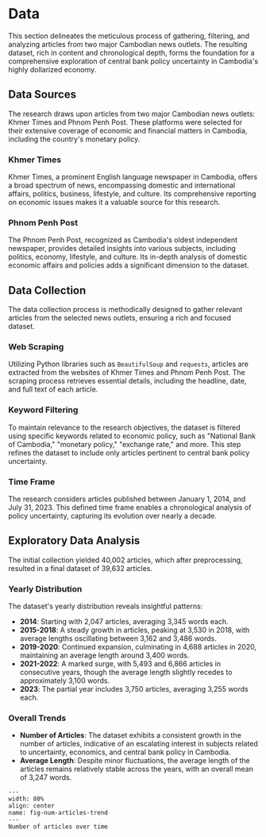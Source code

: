 # Data

This section delineates the meticulous process of gathering, filtering, and analyzing articles from two major Cambodian news outlets. The resulting dataset, rich in content and chronological depth, forms the foundation for a comprehensive exploration of central bank policy uncertainty in Cambodia's highly dollarized economy.

## Data Sources

The research draws upon articles from two major Cambodian news outlets: Khmer Times and Phnom Penh Post. These platforms were selected for their extensive coverage of economic and financial matters in Cambodia, including the country's monetary policy.

### Khmer Times

Khmer Times, a prominent English language newspaper in Cambodia, offers a broad spectrum of news, encompassing domestic and international affairs, politics, business, lifestyle, and culture. Its comprehensive reporting on economic issues makes it a valuable source for this research.

### Phnom Penh Post

The Phnom Penh Post, recognized as Cambodia's oldest independent newspaper, provides detailed insights into various subjects, including politics, economy, lifestyle, and culture. Its in-depth analysis of domestic economic affairs and policies adds a significant dimension to the dataset.

## Data Collection

The data collection process is methodically designed to gather relevant articles from the selected news outlets, ensuring a rich and focused dataset.

### Web Scraping

Utilizing Python libraries such as `BeautifulSoup` and `requests`, articles are extracted from the websites of Khmer Times and Phnom Penh Post. The scraping process retrieves essential details, including the headline, date, and full text of each article.

### Keyword Filtering

To maintain relevance to the research objectives, the dataset is filtered using specific keywords related to economic policy, such as "National Bank of Cambodia," "monetary policy," "exchange rate," and more. This step refines the dataset to include only articles pertinent to central bank policy uncertainty.

### Time Frame

The research considers articles published between January 1, 2014, and July 31, 2023. This defined time frame enables a chronological analysis of policy uncertainty, capturing its evolution over nearly a decade.

## Exploratory Data Analysis

The initial collection yielded 40,002 articles, which after preprocessing, resulted in a final dataset of 39,632 articles.

### Yearly Distribution

The dataset's yearly distribution reveals insightful patterns:

- **2014**: Starting with 2,047 articles, averaging 3,345 words each.
- **2015-2018**: A steady growth in articles, peaking at 3,530 in 2018, with average lengths oscillating between 3,162 and 3,486 words.
- **2019-2020**: Continued expansion, culminating in 4,688 articles in 2020, maintaining an average length around 3,400 words.
- **2021-2022**: A marked surge, with 5,493 and 6,866 articles in consecutive years, though the average length slightly recedes to approximately 3,100 words.
- **2023**: The partial year includes 3,750 articles, averaging 3,255 words each.

### Overall Trends

- **Number of Articles**: The dataset exhibits a consistent growth in the number of articles, indicative of an escalating interest in subjects related to uncertainty, economics, and central bank policy in Cambodia.
- **Average Length**: Despite minor fluctuations, the average length of the articles remains relatively stable across the years, with an overall mean of 3,247 words.

```{figure} ./figs/num_articles_trend.png
---
width: 80%
align: center
name: fig-num-articles-trend
---
Number of articles over time
```
